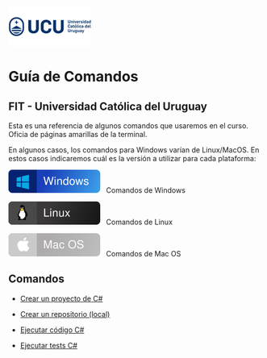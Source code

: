 ![UCU](https://github.com/ucudal/PII_Conceptos_De_POO/raw/master/Assets/logo-ucu.png)
# Guía de Comandos
## FIT - Universidad Católica del Uruguay

Esta es una referencia de algunos comandos que usaremos en el curso. Oficia de páginas amarillas de la terminal.

En algunos casos, los comandos para Windows varían de Linux/MacOS. En estos casos indicaremos cuál es la versión a utilizar para cada plataforma:

![windows](./assets/gh-windows.svg) &nbsp; Comandos de Windows

![linux](./assets/gh-linux.svg) &nbsp; Comandos de Linux

![mac](./assets/gh-mac.svg) &nbsp; Comandos de Mac OS

## Comandos

-   [Crear un proyecto de C#](./Proyecto_C%23.md)

-   [Crear un repositorio (local)](./Repositorio.md)

-   [Ejecutar código C#](./Ejecutar_Codigo_C%23.md)

-   [Ejecutar tests C#](./Ejecutar_Tests_C%23.md)
